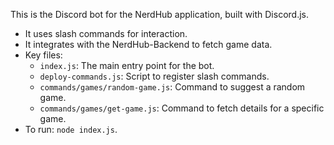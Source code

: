 This is the Discord bot for the NerdHub application, built with Discord.js.

- It uses slash commands for interaction.
- It integrates with the NerdHub-Backend to fetch game data.
- Key files:
  - `index.js`: The main entry point for the bot.
  - `deploy-commands.js`: Script to register slash commands.
  - `commands/games/random-game.js`: Command to suggest a random game.
  - `commands/games/get-game.js`: Command to fetch details for a specific game.
- To run: `node index.js`.
